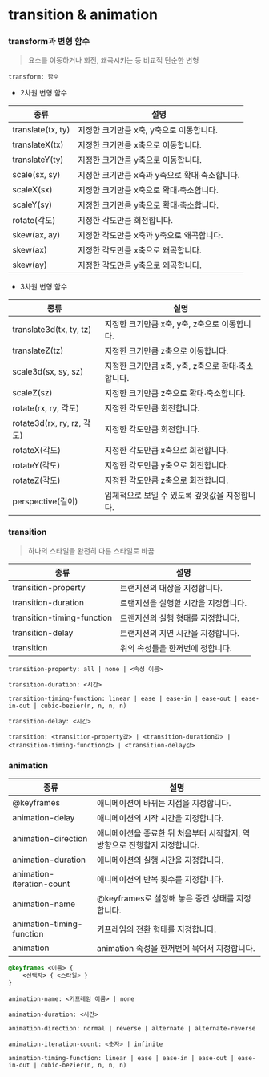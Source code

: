 # transition & animation

### transform과 변형 함수

> 요소를 이동하거나 회전, 왜곡시키는 등 비교적 단순한 변형

`transform: 함수`

* 2차원 변형 함수

| 종류              | 설명                                           |
| ----------------- | ---------------------------------------------- |
| translate(tx, ty) | 지정한 크기만큼 x축, y축으로 이동합니다.       |
| translateX(tx)    | 지정한 크기만큼 x축으로 이동합니다.            |
| translateY(ty)    | 지정한 크기만큼 y축으로 이동합니다.            |
| scale(sx, sy)     | 지정한 크기만큼 x축과 y축으로 확대∙축소합니다. |
| scaleX(sx)        | 지정한 크기만큼 x축으로 확대∙축소합니다.       |
| scaleY(sy)        | 지정한 크기만큼 y축으로 확대∙축소합니다.       |
| rotate(각도)      | 지정한 각도만큼 회전합니다.                    |
| skew(ax, ay)      | 지정한 각도만큼 x축과 y축으로 왜곡합니다.      |
| skew(ax)          | 지정한 각도만큼 x축으로 왜곡합니다.            |
| skew(ay)          | 지정한 각도만큼 y축으로 왜곡합니다.            |

* 3차원 변형 함수

| 종류                       | 설명                                               |
| -------------------------- | -------------------------------------------------- |
| translate3d(tx, ty, tz)    | 지정한 크기만큼 x축, y축, z축으로 이동합니다.      |
| translateZ(tz)             | 지정한 크기만큼 z축으로 이동합니다.                |
| scale3d(sx, sy, sz)        | 지정한 크기만큼 x축, y축, z축으로 확대∙축소합니다. |
| scaleZ(sz)                 | 지정한 크기만큼 z축으로 확대∙축소합니다.           |
| rotate(rx, ry, 각도)       | 지정한 각도만큼 회전합니다.                        |
| rotate3d(rx, ry, rz, 각도) | 지정한 각도만큼 회전합니다.                        |
| rotateX(각도)              | 지정한 각도만큼 x축으로 회전합니다.                |
| rotateY(각도)              | 지정한 각도만큼 y축으로 회전합니다.                |
| rotateZ(각도)              | 지정한 각도만큼 z축으로 회전합니다.                |
| perspective(길이)          | 입체적으로 보일 수 있도록 깊잇값을 지정합니다.     |

### transition

> 하나의 스타일을 완전히 다른 스타일로 바꿈

| 종류                       | 설명                                 |
| -------------------------- | ------------------------------------ |
| transition-property        | 트랜지션의 대상을 지정합니다.        |
| transition-duration        | 트랜지션을 실행할 시간을 지정합니다. |
| transition-timing-function | 트랜지션의 실행 형태를 지정합니다.   |
| transition-delay           | 트랜지션의 지연 시간을 지정합니다.   |
| transition                 | 위의 속성들을 한꺼번에 정합니다.     |

`transition-property: all | none | <속성 이름>`

`transition-duration: <시간>`

`transition-timing-function: linear | ease | ease-in | ease-out | ease-in-out | cubic-bezier(n, n, n, n)`

`transition-delay: <시간>`

`transition: <transition-property값> | <transition-duration값> | <transition-timing-function값> | <transition-delay값>`

### animation

| 종류                      | 설명                                                         |
| ------------------------- | ------------------------------------------------------------ |
| @keyframes                | 애니메이션이 바뀌는 지점을 지정합니다.                       |
| animation-delay           | 애니메이션의 시작 시간을 지정합니다.                         |
| animation-direction       | 애니메이션을 종료한 뒤 처음부터 시작할지, 역방향으로 진행할지 지정합니다. |
| animation-duration        | 애니메이션의 실행 시간을 지정합니다.                         |
| animation-iteration-count | 애니메이션의 반복 횟수를 지정합니다.                         |
| animation-name            | @keyframes로 설정해 놓은 중간 상태를 지정합니다.             |
| animation-timing-function | 키프레임의 전환 형태를 지정합니다.                           |
| animation                 | animation 속성을 한꺼번에 묶어서 지정합니다.                 |

```css
@keyframes <이름> {
    <선택자> { <스타일> }
}
```

`animation-name: <키프레임 이름> | none`

`animation-duration: <시간>`

`animation-direction: normal | reverse | alternate | alternate-reverse`

`animation-iteration-count: <숫자> | infinite`

`animation-timing-function: linear | ease | ease-in | ease-out | ease-in-out | cubic-bezier(n, n, n, n)`

